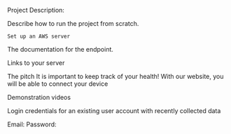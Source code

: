 Project Description:



Describe how to run the project from scratch. 

    Set up an AWS server



The documentation for the endpoint. 



Links to your server



The pitch
    It is important to keep track of your health! With our website, you will be able to connect your device 


Demonstration videos



Login credentials for an existing user account with recently collected data

Email:
Password: